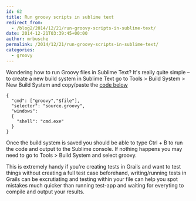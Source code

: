 ```yaml
---
id: 62
title: Run groovy scripts in sublime text
redirect_from:
  - /blog2/2014/12/21/run-groovy-scripts-in-sublime-text/
date: 2014-12-21T03:39:45+00:00
author: mrbusche
permalink: /2014/12/21/run-groovy-scripts-in-sublime-text/
categories:
  - groovy
---
```


Wondering how to run Groovy files in Sublime Text? It's really quite simple &#8211; to create a new build system in Sublime Text go to Tools > Build System > New Build System and copy/paste the [code below](https://gist.github.com/kdabir/2203530)

    {
      "cmd": ["groovy","$file"],
      "selector": "source.groovy",
      "windows":
      {
        "shell": "cmd.exe"
      }
    }

Once the build system is saved you should be able to type Ctrl + B to run the code and output to the Sublime console. If nothing happens you may need to go to Tools > Build System and select groovy.

This is extremely handy if you're creating tests in Grails and want to test things without creating a full test case beforehand, writing/running tests in Grails can be excrutiating and testing within your file can help you spot mistakes much quicker than running test-app and waiting for everyting to compile and output your results.
